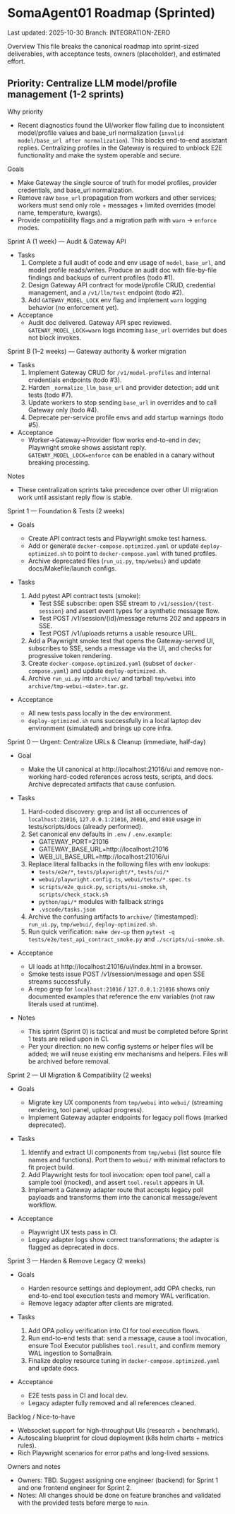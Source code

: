 <!-- Sprinted roadmap derived from canonical roadmap — generated 2025-10-30 -->
# SomaAgent01 Roadmap (Sprinted)

Last updated: 2025-10-30
Branch: INTEGRATION-ZERO

Overview
This file breaks the canonical roadmap into sprint-sized deliverables, with acceptance tests, owners (placeholder), and estimated effort.

## Priority: Centralize LLM model/profile management (1-2 sprints)

Why priority
- Recent diagnostics found the UI/worker flow failing due to inconsistent model/profile values and base_url normalization (`invalid model/base_url after normalization`). This blocks end-to-end assistant replies. Centralizing profiles in the Gateway is required to unblock E2E functionality and make the system operable and secure.

Goals
- Make Gateway the single source of truth for model profiles, provider credentials, and base_url normalization.
- Remove raw `base_url` propagation from workers and other services; workers must send only role + messages + limited overrides (model name, temperature, kwargs).
- Provide compatibility flags and a migration path with `warn` → `enforce` modes.

Sprint A (1 week) — Audit & Gateway API
- Tasks
  1. Complete a full audit of code and env usage of `model`, `base_url`, and model profile reads/writes. Produce an audit doc with file-by-file findings and backups of current profiles (todo #1).
  2. Design Gateway API contract for model/profile CRUD, credential management, and a `/v1/llm/test` endpoint (todo #2).
  3. Add `GATEWAY_MODEL_LOCK` env flag and implement `warn` logging behavior (no enforcement yet).
- Acceptance
  - Audit doc delivered. Gateway API spec reviewed. `GATEWAY_MODEL_LOCK=warn` logs incoming `base_url` overrides but does not block invokes.

Sprint B (1–2 weeks) — Gateway authority & worker migration
- Tasks
  1. Implement Gateway CRUD for `/v1/model-profiles` and internal credentials endpoints (todo #3).
  2. Harden `_normalize_llm_base_url` and provider detection; add unit tests (todo #7).
  3. Update workers to stop sending `base_url` in overrides and to call Gateway only (todo #4).
  4. Deprecate per-service profile envs and add startup warnings (todo #5).
- Acceptance
  - Worker->Gateway->Provider flow works end-to-end in dev; Playwright smoke shows assistant reply. `GATEWAY_MODEL_LOCK=enforce` can be enabled in a canary without breaking processing.

Notes
- These centralization sprints take precedence over other UI migration work until assistant reply flow is stable.


Sprint 1 — Foundation & Tests (2 weeks)
- Goals
  - Create API contract tests and Playwright smoke test harness.
  - Add or generate `docker-compose.optimized.yaml` or update `deploy-optimized.sh` to point to `docker-compose.yaml` with tuned profiles.
  - Archive deprecated files (`run_ui.py`, `tmp/webui`) and update docs/Makefile/launch configs.

- Tasks
  1. Add pytest API contract tests (smoke):
     - Test SSE subscribe: open SSE stream to `/v1/session/{test-session}` and assert event types for a synthetic message flow.
     - Test POST /v1/session/{id}/message returns 202 and appears in SSE.
     - Test POST /v1/uploads returns a usable resource URL.
  2. Add a Playwright smoke test that opens the Gateway-served UI, subscribes to SSE, sends a message via the UI, and checks for progressive token rendering.
  3. Create `docker-compose.optimized.yaml` (subset of `docker-compose.yaml`) and update `deploy-optimized.sh`.
  4. Archive `run_ui.py` into `archive/` and tarball `tmp/webui` into `archive/tmp-webui-<date>.tar.gz`.

- Acceptance
  - All new tests pass locally in the dev environment.
  - `deploy-optimized.sh` runs successfully in a local laptop dev environment (simulated) and brings up core infra.

Sprint 0 — Urgent: Centralize URLs & Cleanup (immediate, half-day)

- Goal
  - Make the UI canonical at http://localhost:21016/ui and remove non-working hard-coded references across tests, scripts, and docs. Archive deprecated artifacts that cause confusion.

- Tasks
  1. Hard-coded discovery: grep and list all occurrences of `localhost:21016`, `127.0.0.1:21016`, `20016`, and `8010` usage in tests/scripts/docs (already performed).
  2. Set canonical env defaults in `.env` / `.env.example`:
     - GATEWAY_PORT=21016
     - GATEWAY_BASE_URL=http://localhost:21016
     - WEB_UI_BASE_URL=http://localhost:21016/ui
  3. Replace literal fallbacks in the following files with env lookups:
     - `tests/e2e/*`, `tests/playwright/*`, `tests/ui/*`
     - `webui/playwright.config.ts`, `webui/tests/*.spec.ts`
     - `scripts/e2e_quick.py`, `scripts/ui-smoke.sh`, `scripts/check_stack.sh`
     - `python/api/*` modules with fallback strings
     - `.vscode/tasks.json`
  4. Archive the confusing artifacts to `archive/` (timestamped): `run_ui.py`, `tmp/webui/`, `deploy-optimized.sh`.
  5. Run quick verification: `make dev-up` then `pytest -q tests/e2e/test_api_contract_smoke.py` and `./scripts/ui-smoke.sh`.

- Acceptance
  - UI loads at http://localhost:21016/ui/index.html in a browser.
  - Smoke tests issue POST /v1/session/message and open SSE streams successfully.
  - A repo grep for `localhost:21016` / `127.0.0.1:21016` shows only documented examples that reference the env variables (not raw literals used at runtime).

- Notes
  - This sprint (Sprint 0) is tactical and must be completed before Sprint 1 tests are relied upon in CI.
  - Per your direction: no new config systems or helper files will be added; we will reuse existing env mechanisms and helpers. Files will be archived before removal.

Sprint 2 — UI Migration & Compatibility (2 weeks)
- Goals
  - Migrate key UX components from `tmp/webui` into `webui/` (streaming rendering, tool panel, upload progress).
  - Implement Gateway adapter endpoints for legacy poll flows (marked deprecated).

- Tasks
  1. Identify and extract UI components from `tmp/webui` (list source file names and functions). Port them to `webui/` with minimal refactors to fit project build.
  2. Add Playwright tests for tool invocation: open tool panel, call a sample tool (mocked), and assert `tool.result` appears in UI.
  3. Implement a Gateway adapter route that accepts legacy poll payloads and transforms them into the canonical message/event workflow.

- Acceptance
  - Playwright UX tests pass in CI.
  - Legacy adapter logs show correct transformations; the adapter is flagged as deprecated in docs.

Sprint 3 — Harden & Remove Legacy (2 weeks)
- Goals
  - Harden resource settings and deployment, add OPA checks, run end-to-end tool execution tests and memory WAL verification.
  - Remove legacy adapter after clients are migrated.

- Tasks
  1. Add OPA policy verification into CI for tool execution flows.
  2. Run end-to-end tests that: send a message, cause a tool invocation, ensure Tool Executor publishes `tool.result`, and confirm memory WAL ingestion to SomaBrain.
  3. Finalize deploy resource tuning in `docker-compose.optimized.yaml` and update docs.

- Acceptance
  - E2E tests pass in CI and local dev.
  - Legacy adapter fully removed and all references cleaned.

Backlog / Nice-to-have
- Websocket support for high-throughput UIs (research + benchmark).
- Autoscaling blueprint for cloud deployment (k8s helm charts + metrics rules).
- Rich Playwright scenarios for error paths and long-lived sessions.

Owners and notes
- Owners: TBD. Suggest assigning one engineer (backend) for Sprint 1 and one frontend engineer for Sprint 2.
- Notes: All changes should be done on feature branches and validated with the provided tests before merge to `main`.
